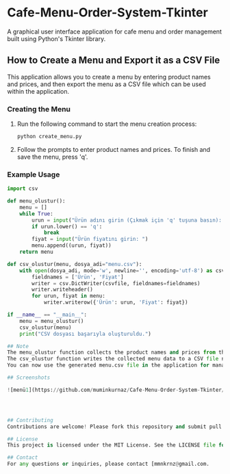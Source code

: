 # Cafe-Menu-Order-System-Tkinter
A graphical user interface application for cafe menu and order management built using Python's Tkinter library.


## How to Create a Menu and Export it as a CSV File

This application allows you to create a menu by entering product names and prices, and then export the menu as a CSV file which can be used within the application.

### Creating the Menu

1. Run the following command to start the menu creation process:
    ```sh
    python create_menu.py
    ```

2. Follow the prompts to enter product names and prices. To finish and save the menu, press 'q'.

### Example Usage

```python
import csv

def menu_olustur():
    menu = []
    while True:
        urun = input("Ürün adını girin (Çıkmak için 'q' tuşuna basın): ")
        if urun.lower() == 'q':
            break
        fiyat = input("Ürün fiyatını girin: ")
        menu.append((urun, fiyat))
    return menu

def csv_olustur(menu, dosya_adi="menu.csv"):
    with open(dosya_adi, mode='w', newline='', encoding='utf-8') as csvfile:
        fieldnames = ['Ürün', 'Fiyat']
        writer = csv.DictWriter(csvfile, fieldnames=fieldnames)
        writer.writeheader()
        for urun, fiyat in menu:
            writer.writerow({'Ürün': urun, 'Fiyat': fiyat})

if __name__ == "__main__":
    menu = menu_olustur()
    csv_olustur(menu)
    print("CSV dosyası başarıyla oluşturuldu.")

## Note
The menu_olustur function collects the product names and prices from the user until 'q' is pressed.
The csv_olustur function writes the collected menu data to a CSV file named menu.csv by default.
You can now use the generated menu.csv file in the application for managing orders.

## Screenshots

![menü1](https://github.com/muminkurnaz/Cafe-Menu-Order-System-Tkinter/assets/112796390/ea126c2e-b771-440d-8cdb-87b005f9b790)




## Contributing
Contributions are welcome! Please fork this repository and submit pull requests to contribute to the project.

## License
This project is licensed under the MIT License. See the LICENSE file for more details.

## Contact
For any questions or inquiries, please contact [mmnkrnz@gmail.com.
